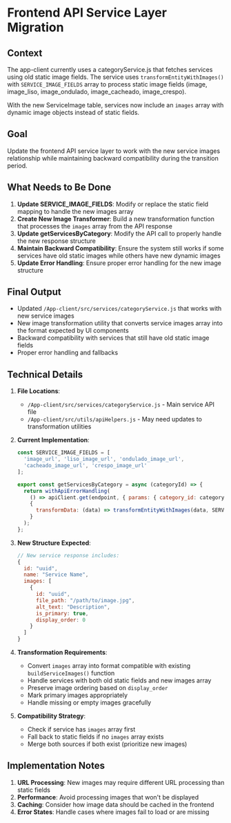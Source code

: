# Frontend API Service Layer Migration

## Context

The app-client currently uses a categoryService.js that fetches services using old static image fields. The service uses `transformEntityWithImages()` with `SERVICE_IMAGE_FIELDS` array to process static image fields (image, image_liso, image_ondulado, image_cacheado, image_crespo).

With the new ServiceImage table, services now include an `images` array with dynamic image objects instead of static fields.

## Goal

Update the frontend API service layer to work with the new service images relationship while maintaining backward compatibility during the transition period.

## What Needs to Be Done

1. **Update SERVICE_IMAGE_FIELDS**: Modify or replace the static field mapping to handle the new images array
2. **Create New Image Transformer**: Build a new transformation function that processes the `images` array from the API response
3. **Update getServicesByCategory**: Modify the API call to properly handle the new response structure
4. **Maintain Backward Compatibility**: Ensure the system still works if some services have old static images while others have new dynamic images
5. **Update Error Handling**: Ensure proper error handling for the new image structure

## Final Output

- Updated `/App-client/src/services/categoryService.js` that works with new service images
- New image transformation utility that converts service images array into the format expected by UI components
- Backward compatibility with services that still have old static image fields
- Proper error handling and fallbacks

## Technical Details

1. **File Locations**:
   - `/App-client/src/services/categoryService.js` - Main service API file
   - `/App-client/src/utils/apiHelpers.js` - May need updates to transformation utilities

2. **Current Implementation**:
   ```javascript
   const SERVICE_IMAGE_FIELDS = [
     'image_url', 'liso_image_url', 'ondulado_image_url', 
     'cacheado_image_url', 'crespo_image_url'
   ];
   
   export const getServicesByCategory = async (categoryId) => {
     return withApiErrorHandling(
       () => apiClient.get(endpoint, { params: { category_id: categoryId } }),
       {
         transformData: (data) => transformEntityWithImages(data, SERVICE_IMAGE_FIELDS)
       }
     );
   };
   ```

3. **New Structure Expected**:
   ```javascript
   // New service response includes:
   {
     id: "uuid",
     name: "Service Name", 
     images: [
       {
         id: "uuid",
         file_path: "/path/to/image.jpg",
         alt_text: "Description",
         is_primary: true,
         display_order: 0
       }
     ]
   }
   ```

4. **Transformation Requirements**:
   - Convert `images` array into format compatible with existing `buildServiceImages()` function
   - Handle services with both old static fields and new images array
   - Preserve image ordering based on `display_order`
   - Mark primary images appropriately
   - Handle missing or empty images gracefully

5. **Compatibility Strategy**:
   - Check if service has `images` array first
   - Fall back to static fields if no `images` array exists
   - Merge both sources if both exist (prioritize new images)

## Implementation Notes

1. **URL Processing**: New images may require different URL processing than static fields
2. **Performance**: Avoid processing images that won't be displayed
3. **Caching**: Consider how image data should be cached in the frontend
4. **Error States**: Handle cases where images fail to load or are missing